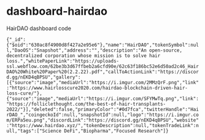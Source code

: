 # dashboard-hairdao
HairDAO dashboard code

```{"_id":{"$oid":"630ac8f4900d8f427a2e95e6"},"name":"HairDAO","tokenSymbol":null,"DaoOS":"Snapshot","address":"","description":"An open-source, decentralized corporation whose mission is to solve hair loss.","whitePaperLink":"https://uploads-ssl.webflow.com/62be3b3d67ffbeb2a6cfd90e/62c63f186bc52e6d50ad2c46_HairDAO%20White%20Paper%20(2.2.22).pdf","callToActionLink":"https://discord.gg/nEKD4qBPSU","gallery":[{"source":"image","mediaUrl":"https://i.imgur.com/2MMzQrF.png","link":"https://www.hairlosscure2020.com/hairdao-blockchain-driven-hair-loss-cure/"},{"source":"image","mediaUrl":"https://i.imgur.com/SFYMwTq.png","link":"https://folliclethought.com/the-best-of-hair-transplants-2022/"}],"deleted":false,"primaryColor":"#0d7fca","twitterHandle":"HairDAO_","coingeckoId":null,"snapshotId":null,"logo":"https://i.imgur.com/ERPa5eu.png","discordLink":"https://discord.gg/nEKD4qBPSU","website":"https://www.hairdao.xyz/","tokenDescription":null,"tokenTradeLink":null,"tags":["Science DeFi","Biopharma","Focused Research"]}```
